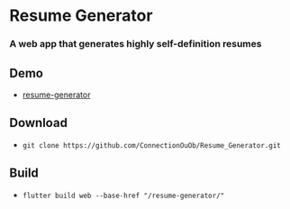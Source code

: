 # Resume Generator
### A web app that generates highly self-definition resumes

## Demo
- [resume-generator](https://connectionouob.github.io/resume-generator/)

## Download
- ```git clone https://github.com/ConnectionOuOb/Resume_Generator.git```

## Build
- ```flutter build web --base-href "/resume-generator/"```
